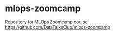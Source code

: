 # mlops-zoomcamp
Repository for MLOps Zoomcamp course
https://github.com/DataTalksClub/mlops-zoomcamp
